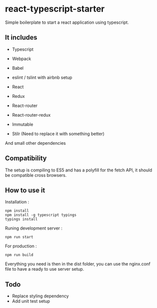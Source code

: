 # react-typescript-starter
Simple boilerplate to start a react application using typescript.


## It includes
- Typescript
- Webpack
- Babel
- eslint / tslint with airbnb setup

- React
- Redux
- React-router
- React-router-redux
- Immutable
- Stilr (Need to replace it with something better)

And small other dependencies


## Compatibility
The setup is compiling to ES5 and has a polyfill for the fetch API, it should be compatible cross browsers.


## How to use it

Installation :
```
npm install
npm install -g typescript typings
typings install
```

Runing development server :
```
npm run start
```

For production :
```
npm run build
```

Everything you need is then in the dist folder, you can use the nginx.conf file to have a ready to use server setup.


## Todo
- Replace styling dependency
- Add unit test setup
